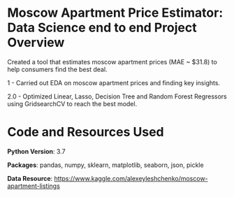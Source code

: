 # Moscow Apartment Price Estimator: Data Science end to end Project Overview

Created a tool that estimates moscow apartment prices (MAE ~ $31.8) to help consumers find the best deal.

1 - Carried out EDA on moscow apartment prices and finding key insights.

2.0 - Optimized Linear, Lasso, Decision Tree and Random Forest Regressors using GridsearchCV to reach the best model.


# Code and Resources Used

**Python Version**: 3.7

**Packages**: pandas, numpy, sklearn, matplotlib, seaborn, json, pickle

**Data Resource**: https://www.kaggle.com/alexeyleshchenko/moscow-apartment-listings

